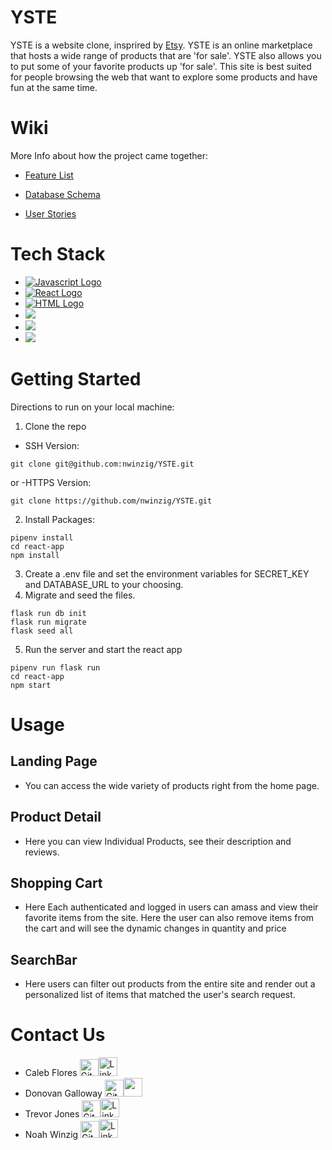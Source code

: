 # YSTE

YSTE is a website clone, insprired by [Etsy](https://www.etsy.com/?ref=lgo). YSTE is an online marketplace that hosts a wide range of products that are 'for sale'. YSTE also allows you to put some of your favorite products up 'for sale'. This site is best suited for people browsing the web that want to explore some products and have fun at the same time.

# Wiki
More Info about how the project came together:
- [Feature List](https://github.com/nwinzig/YSTE/wiki/Feature-List)

- [Database Schema](https://github.com/nwinzig/YSTE/wiki/Db-Schema)

- [User Stories](https://github.com/nwinzig/YSTE/wiki/User-Stories)

# Tech Stack
 - [<img src='https://img.shields.io/badge/-flask-yellow' alt='Javascript Logo'  target='_blank'/>](https://flask.palletsprojects.com/en/2.2.x/)
 - [<img src='https://img.shields.io/badge/-React-blue' alt='React Logo' target='_blank'/>](https://reactjs.org/)
 - [<img src='https://img.shields.io/badge/-HTML5-orange' alt='HTML Logo' target='_blank'/>](https://html.com/)
 - [<img src='https://img.shields.io/badge/-CSS-blue' target='_blank'/>](https://www.w3.org/Style/CSS/Overview.en.html)
 - [<img src='https://img.shields.io/badge/-postgres-lightgrey' target='_blank'/>](https://www.postgresql.org/)
 - [<img src='https://img.shields.io/badge/-render-purple' target='_blank'/>](https://render.com/)
 
 # Getting Started
 
 Directions to run on your local machine:
 
 1. Clone the repo
 - SSH Version:
 ``` 
 git clone git@github.com:nwinzig/YSTE.git
 ```
 or
 -HTTPS Version:
 ```
 git clone https://github.com/nwinzig/YSTE.git
 ```
 2. Install Packages:
 ```
 pipenv install
cd react-app
npm install
 ```
 3. Create a .env file and set the environment variables for SECRET_KEY and DATABASE_URL to your choosing.
 4. Migrate and seed the files.
 ```
 flask run db init
flask run migrate
flask seed all
 ```
 5. Run the server and start the react app
 ```
 pipenv run flask run
cd react-app
npm start
 ```
 
# Usage
## Landing Page

- You can access the wide variety of products right from the home page.

## Product Detail
- Here you can view Individual Products, see their description and reviews.

## Shopping Cart
- Here Each authenticated and logged in users can amass and view their favorite items from the site. Here the user can also remove items from the cart and will see the dynamic changes in quantity and price

## SearchBar
- Here users can filter out products from the entire site and render out a personalized list of items that matched the user's search request.



# Contact Us
- Caleb Flores [<img src='https://github.githubassets.com/images/modules/logos_page/GitHub-Mark.png' target='_blank' alt='Github Logo' width=30px height=27px/>]('')[<img src='https://brand.linkedin.com/content/dam/me/business/en-us/amp/brand-site/v2/bg/LI-Bug.svg.original.svg' target='_blank' alt='LinkedIn Logo' width=30px height=30px/>]('')
- Donovan Galloway [<img src='https://github.githubassets.com/images/modules/logos_page/GitHub-Mark.png' target='_blank' alt='Github Logo' width=30px height=27px/>](https://github.com/Dogallow)[<img src='https://brand.linkedin.com/content/dam/me/business/en-us/amp/brand-site/v2/bg/LI-Bug.svg.original.svg' target='_blank' alt='' width=30px height=30px/>](https://www.linkedin.com/in/donovan-galloway-927190233/)
- Trevor Jones [<img src='https://github.githubassets.com/images/modules/logos_page/GitHub-Mark.png' target='_blank' alt='Github Logo' width=30px height=27px/>](https://github.com/Trevor1798)[<img src='https://brand.linkedin.com/content/dam/me/business/en-us/amp/brand-site/v2/bg/LI-Bug.svg.original.svg' target='_blank' alt='LinkedIn Logo' width=30px height=30px/>](https://www.linkedin.com/in/trevor-jones-458b75202/)
- Noah Winzig [<img src='https://github.githubassets.com/images/modules/logos_page/GitHub-Mark.png' target='_blank' alt='Github Logo' width=30px height=27px/>](https://github.com/nwinzig)[<img src='https://brand.linkedin.com/content/dam/me/business/en-us/amp/brand-site/v2/bg/LI-Bug.svg.original.svg' target='_blank' alt='LinkedIn Logo' width=30px height=30px/>](https://www.linkedin.com/in/noah-winzig-30588b231/)




